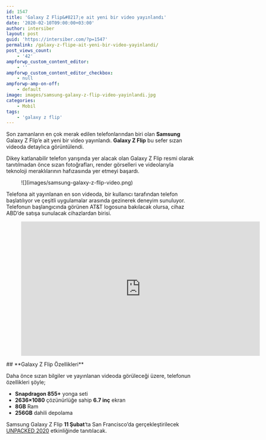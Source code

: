 ```yaml
---
id: 1547
title: 'Galaxy Z Flip&#8217;e ait yeni bir video yayınlandı'
date: '2020-02-10T09:00:00+03:00'
author: intersiber
layout: post
guid: 'https://intersiber.com/?p=1547'
permalink: /galaxy-z-flipe-ait-yeni-bir-video-yayinlandi/
post_views_count:
    - '42'
ampforwp_custom_content_editor:
    - ''
ampforwp_custom_content_editor_checkbox:
    - null
ampforwp-amp-on-off:
    - default
image: images/samsung-galaxy-z-flip-video-yayinlandi.jpg
categories:
    - Mobil
tags:
    - 'galaxy z flip'
---
```


Son zamanların en çok merak edilen telefonlarından biri olan **Samsung** Galaxy Z Flip’e ait yeni bir video yayınlandı. **Galaxy Z Flip** bu sefer sızan videoda detaylıca görüntülendi.

Dikey katlanabilir telefon yarışında yer alacak olan Galaxy Z Flip resmi olarak tanıtılmadan önce sızan fotoğrafları, render görselleri ve videolarıyla teknoloji meraklılarının hafızasında yer etmeyi başardı.

<figure class="wp-block-image size-large">![](images/samsung-galaxy-z-flip-video.png)</figure>Telefona ait yayınlanan en son videoda, bir kullanıcı tarafından telefon başlatılıyor ve çeşitli uygulamalar arasında gezinerek deneyim sunuluyor. Telefonun başlangıcında görünen AT&amp;T logosuna bakılacak olursa, cihaz ABD’de satışa sunulacak cihazlardan birisi.

<figure class="wp-block-embed-youtube wp-block-embed is-type-video is-provider-youtube wp-embed-aspect-4-3 wp-has-aspect-ratio"><div class="wp-block-embed__wrapper"><span class="embed-youtube" style="text-align:center; display: block;"><iframe allowfullscreen="true" class="youtube-player" height="360" src="https://www.youtube.com/embed/LkC2hnjwPPM?version=3&rel=1&fs=1&autohide=2&showsearch=0&showinfo=1&iv_load_policy=1&wmode=transparent" style="border:0;" width="640"></iframe></span></div></figure>## **Galaxy Z Flip Özellikleri**

Daha önce sızan bilgiler ve yayınlanan videoda görüleceği üzere, telefonun özellikleri şöyle;

- **Snapdragon 855+** yonga seti
- **2636×1080** çözünürlüğe sahip **6.7 inç** ekran
- **8GB** Ram
- **256GB** dahili depolama

Samsung Galaxy Z Flip **11 Şubat**‘ta San Francisco’da gerçekleştirilecek [UNPACKED 2020](https://intersiber.com/samsung-unpacked-2020-etkinliginde-hangi-cihazlar-tanitilacak/) etkinliğinde tanıtılacak.